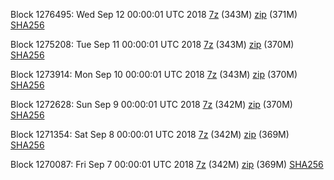 Block 1276495: Wed Sep 12 00:00:01 UTC 2018 [7z](https://transfer.sh/13Imr3/bootstrap.dat.20180912.7z) (343M) [zip](https://transfer.sh/ODfP0/bootstrap.dat.20180912.zip) (371M) [SHA256](https://transfer.sh/IaQXp/sha256.txt)

Block 1275208: Tue Sep 11 00:00:01 UTC 2018 [7z](https://transfer.sh/6n9jk/bootstrap.dat.20180911.7z) (343M) [zip](https://transfer.sh/qLxlt/bootstrap.dat.20180911.zip) (370M) [SHA256](https://transfer.sh/Pgs2j/sha256.txt)

Block 1273914: Mon Sep 10 00:00:01 UTC 2018 [7z](https://transfer.sh/gFW8x/bootstrap.dat.20180910.7z) (343M) [zip](https://transfer.sh/4w7Ii/bootstrap.dat.20180910.zip) (370M) [SHA256](https://transfer.sh/152JwR/sha256.txt)

Block 1272628: Sun Sep  9 00:00:01 UTC 2018 [7z](https://transfer.sh/16yZ8/bootstrap.dat.20180909.7z) (342M) [zip](https://transfer.sh/naQ9d/bootstrap.dat.20180909.zip) (370M) [SHA256](https://transfer.sh/LGCjO/sha256.txt)

Block 1271354: Sat Sep  8 00:00:01 UTC 2018 [7z](https://transfer.sh/143QR7/bootstrap.dat.20180908.7z) (342M) [zip](https://transfer.sh/dRLCT/bootstrap.dat.20180908.zip) (369M) [SHA256](https://transfer.sh/nUxgB/sha256.txt)

Block 1270087: Fri Sep  7 00:00:01 UTC 2018 [7z](https://transfer.sh/v7gR6/bootstrap.dat.20180907.7z) (342M) [zip](https://transfer.sh/S8xCx/bootstrap.dat.20180907.zip) (369M) [SHA256](https://transfer.sh/VrDR5/sha256.txt)
